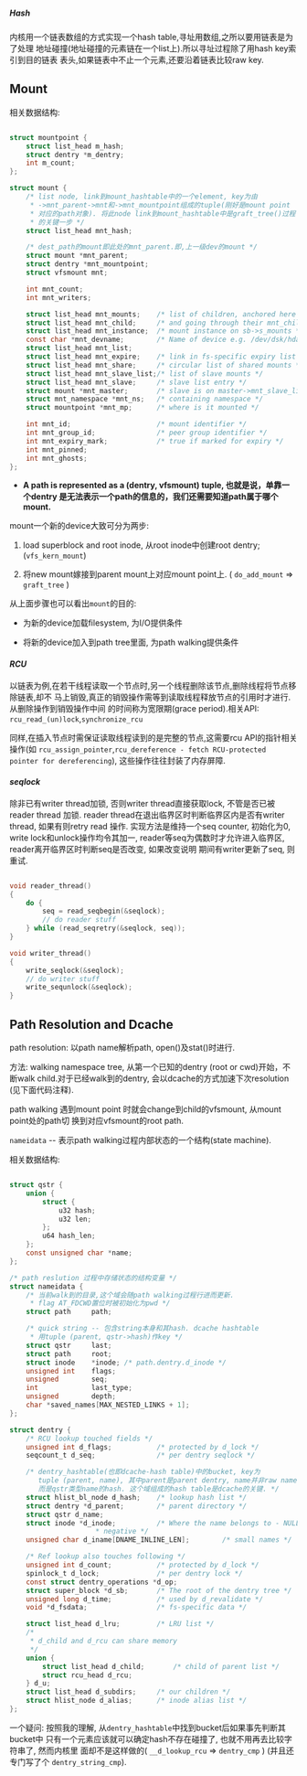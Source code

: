 ##### *Hash*

内核用一个链表数组的方式实现一个hash table,寻址用数组,之所以要用链表是为了处理
地址碰撞(地址碰撞的元素链在一个list上).所以寻址过程除了用hash key索引到目的链表
表头,如果链表中不止一个元素,还要沿着链表比较raw key.

## Mount

相关数据结构:

```c

struct mountpoint {
	struct list_head m_hash;
	struct dentry *m_dentry;
	int m_count;
};

struct mount {
	/* list node, link到mount_hashtable中的一个element, key为由
	 * ->mnt_parent->mnt和->mnt_mountpoint组成的tuple(刚好是mount point
	 * 对应的path对象). 将此node link到mount_hashtable中是graft_tree()过程
	 * 的关键一步 */
	struct list_head mnt_hash;

	/* dest_path的mount即此处的mnt_parent.即,上一级dev的mount */
	struct mount *mnt_parent;
	struct dentry *mnt_mountpoint;
	struct vfsmount mnt;

	int mnt_count;
	int mnt_writers;

	struct list_head mnt_mounts;    /* list of children, anchored here */
	struct list_head mnt_child;     /* and going through their mnt_child */
	struct list_head mnt_instance;  /* mount instance on sb->s_mounts */
	const char *mnt_devname;        /* Name of device e.g. /dev/dsk/hda1 */
	struct list_head mnt_list;
	struct list_head mnt_expire;    /* link in fs-specific expiry list */
	struct list_head mnt_share;     /* circular list of shared mounts */
	struct list_head mnt_slave_list;/* list of slave mounts */
	struct list_head mnt_slave;     /* slave list entry */
	struct mount *mnt_master;       /* slave is on master->mnt_slave_list */
	struct mnt_namespace *mnt_ns;   /* containing namespace */
	struct mountpoint *mnt_mp;      /* where is it mounted */

	int mnt_id;                     /* mount identifier */
	int mnt_group_id;               /* peer group identifier */
	int mnt_expiry_mark;            /* true if marked for expiry */
	int mnt_pinned;
	int mnt_ghosts;
};

```

* **A path is represented as a (dentry, vfsmount) tuple, 也就是说，单靠一个dentry
是无法表示一个path的信息的，我们还需要知道path属于哪个mount.**

mount一个新的device大致可分为两步:

1. load superblock and root inode, 从root inode中创建root dentry; (`vfs_kern_mount`)

2. 将new mount嫁接到parent mount上对应mount point上.
( `do_add_mount` => `graft_tree` )

从上面步骤也可以看出`mount`的目的:

* 为新的device加载filesystem, 为I/O提供条件

* 将新的device加入到path tree里面, 为path walking提供条件

#### *RCU*

以链表为例,在若干线程读取一个节点时,另一个线程删除该节点,删除线程将节点移除链表,却不
马上销毁,真正的销毁操作需等到读取线程释放节点的引用时才进行.从删除操作到销毁操作中间
的时间称为宽限期(grace period).相关API: `rcu_read_(un)lock`,`synchronize_rcu`

同样,在插入节点时需保证读取线程读到的是完整的节点,这需要rcu API的指针相关操作(如
`rcu_assign_pointer`,`rcu_dereference - fetch RCU-protected pointer for
dereferencing`), 这些操作往往封装了内存屏障.

#### *seqlock*

除非已有writer thread加锁, 否则writer thread直接获取lock, 不管是否已被reader thread
加锁. reader thread在退出临界区时判断临界区内是否有writer thread, 如果有则retry read
操作. 实现方法是维持一个seq counter, 初始化为0, write lock和unlock操作均令其加一,
reader等seq为偶数时才允许进入临界区, reader离开临界区时判断seq是否改变, 如果改变说明
期间有writer更新了seq, 则重试.

```c

void reader_thread()
{
	do {
		seq = read_seqbegin(&seqlock);
		// do reader stuff
	} while (read_seqretry(&seqlock, seq));
}

void writer_thread()
{
	write_seqlock(&seqlock);
	// do writer stuff
	write_sequnlock(&seqlock);
}

```

## Path Resolution and Dcache

path resolution: 以path name解析path, open()及stat()时进行.

方法: walking namespace tree, 从第一个已知的dentry (root or cwd)开始，不断walk
child.对于已经walk到的dentry, 会以dcache的方式加速下次resolution (见下面代码注释).

path walking 遇到mount point 时就会change到child的vfsmount, 从mount point处的path切
换到对应vfsmount的root path.

`nameidata` -- 表示path walking过程内部状态的一个结构(state machine).

相关数据结构:

```c

struct qstr {
	union {
		struct {
			u32 hash;
			u32 len;
		};
		u64 hash_len;
	};
	const unsigned char *name;
};

/* path reslution 过程中存储状态的结构变量 */
struct nameidata {
	/* 当前walk到的目录,这个域会随path walking过程行进而更新.
	 * flag AT_FDCWD置位时被初始化为pwd */
	struct path     path;

	/* quick string -- 包含string本身和其hash. dcache hashtable
	 * 用tuple (parent, qstr->hash)作key */
	struct qstr     last;
	struct path     root;
	struct inode    *inode; /* path.dentry.d_inode */
	unsigned int    flags;
	unsigned        seq;
	int             last_type;
	unsigned        depth;
	char *saved_names[MAX_NESTED_LINKS + 1];
};

struct dentry {
	/* RCU lookup touched fields */
	unsigned int d_flags;           /* protected by d_lock */
	seqcount_t d_seq;               /* per dentry seqlock */

	/* dentry_hashtable(也即dcache-hash table)中的bucket, key为
	   tuple (parent, name), 其中parent是parent dentry, name并非raw name
	   而是qstr类型name的hash. 这个域组成的hash table是dcache的关键. */
	struct hlist_bl_node d_hash;    /* lookup hash list */
	struct dentry *d_parent;        /* parent directory */
	struct qstr d_name;
	struct inode *d_inode;          /* Where the name belongs to - NULL is
					 * negative */
	unsigned char d_iname[DNAME_INLINE_LEN];        /* small names */

	/* Ref lookup also touches following */
	unsigned int d_count;           /* protected by d_lock */
	spinlock_t d_lock;              /* per dentry lock */
	const struct dentry_operations *d_op;
	struct super_block *d_sb;       /* The root of the dentry tree */
	unsigned long d_time;           /* used by d_revalidate */
	void *d_fsdata;                 /* fs-specific data */

	struct list_head d_lru;         /* LRU list */
	/*
	 * d_child and d_rcu can share memory
	 */
	union {
		struct list_head d_child;       /* child of parent list */
		struct rcu_head d_rcu;
	} d_u;
	struct list_head d_subdirs;     /* our children */
	struct hlist_node d_alias;      /* inode alias list */
};

```

一个疑问: 按照我的理解, 从`dentry_hashtable`中找到bucket后如果事先判断其bucket中
只有一个元素应该就可以确定hash不存在碰撞了, 也就不用再去比较字符串了, 然而内核里
面却不是这样做的( `__d_lookup_rcu` => `dentry_cmp` ) (并且还专门写了个
`dentry_string_cmp`).
